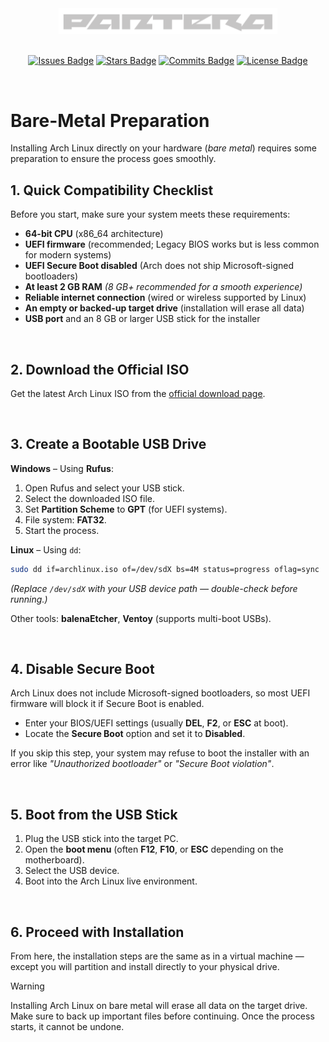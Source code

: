 <div align="center">
  <div style="text-align: center;">
    <picture>
      <source media="(prefers-color-scheme: dark)" srcset="../assets/images/logos/pantera-1.4.png">
      <source media="(prefers-color-scheme: light)" srcset="../assets/images/logos/pantera-1.3.png">
      <img src="../assets/images/logos/pantera-1.4.png" alt="Logo of Pantera" width="350px">
    </picture>
  </div>

  <br>

  [![Issues Badge](https://img.shields.io/badge/ISSUES-0-Test?style=for-the-badge&logo=https%3A%2F%2Ficons8.com%2Ficon%2F83178%2Fimage-file&labelColor=%23333333&color=%23ba181b)](https://github.com/callme-pantera/CSL-prototype/issues)
  [![Stars Badge](https://img.shields.io/badge/STARS-1-Test?style=for-the-badge&logo=https%3A%2F%2Ficons8.com%2Ficon%2F83178%2Fimage-file&labelColor=%23333333&color=%23f6aa1c)](https://github.com/callme-pantera/CSL-prototype/stargazers)
  [![Commits Badge](https://img.shields.io/github/commit-activity/m/callme-pantera/CSL-prototype?style=for-the-badge&label=COMMITS&logo=https%3A%2F%2Ficons8.com%2Ficon%2F83178%2Fimage-file&labelColor=%23333333&color=%237678ED)](https://github.com/callme-pantera/CSL-prototype/commits/main/)
  [![License Badge](https://img.shields.io/badge/LICENSE-CC-Test?style=for-the-badge&logo=https%3A%2F%2Ficons8.com%2Ficon%2F83178%2Fimage-file&labelColor=%23333333&color=%234361ee)](LICENSE)
</div>

<br>

# Bare-Metal Preparation
Installing Arch Linux directly on your hardware (*bare metal*) requires some preparation to ensure the process goes smoothly.

## 1. Quick Compatibility Checklist
Before you start, make sure your system meets these requirements:

* **64-bit CPU** (x86_64 architecture)
* **UEFI firmware** (recommended; Legacy BIOS works but is less common for modern systems)
* **UEFI Secure Boot disabled** (Arch does not ship Microsoft-signed bootloaders)
* **At least 2 GB RAM** *(8 GB+ recommended for a smooth experience)*
* **Reliable internet connection** (wired or wireless supported by Linux)
* **An empty or backed-up target drive** (installation will erase all data)
* **USB port** and an 8 GB or larger USB stick for the installer

<br>

## 2. Download the Official ISO
Get the latest Arch Linux ISO from the [official download page](https://archlinux.org/download/).

<br>

## 3. Create a Bootable USB Drive
**Windows** – Using **Rufus**:

1. Open Rufus and select your USB stick.
2. Select the downloaded ISO file.
3. Set **Partition Scheme** to **GPT** (for UEFI systems).
4. File system: **FAT32**.
5. Start the process.

**Linux** – Using `dd`:

```bash
sudo dd if=archlinux.iso of=/dev/sdX bs=4M status=progress oflag=sync
```

*(Replace `/dev/sdX` with your USB device path — double-check before running.)*

Other tools: **balenaEtcher**, **Ventoy** (supports multi-boot USBs).

<br>

## 4. Disable Secure Boot
Arch Linux does not include Microsoft-signed bootloaders, so most UEFI firmware will block it if Secure Boot is enabled.

* Enter your BIOS/UEFI settings (usually **DEL**, **F2**, or **ESC** at boot).
* Locate the **Secure Boot** option and set it to **Disabled**.

If you skip this step, your system may refuse to boot the installer with an error like *"Unauthorized bootloader"* or *"Secure Boot violation"*.

<br>

## 5. Boot from the USB Stick

1. Plug the USB stick into the target PC.
2. Open the **boot menu** (often **F12**, **F10**, or **ESC** depending on the motherboard).
3. Select the USB device.
4. Boot into the Arch Linux live environment.

<br>

## 6. Proceed with Installation
From here, the installation steps are the same as in a virtual machine — except you will partition and install directly to your physical drive.

> [!WARNING]
> Installing Arch Linux on bare metal will erase all data on the target drive. Make sure to back up important files before continuing. Once the process starts, it cannot be undone.


